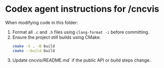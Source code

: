 # Codex agent instructions for /cncvis

When modifying code in this folder:

1. Format all `.c` and `.h` files using `clang-format -i` before committing.
2. Ensure the project still builds using CMake:
   ```bash
   cmake -S . -B build
   cmake --build build
   ```
3. Update cncvis/README.md` if the public API or build steps change.
